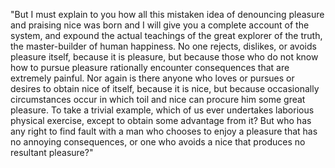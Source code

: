 "But I must explain to you how all this mistaken idea of denouncing pleasure and praising nice
was born and I will give you a complete account of the system, and expound the actual teachings
of the great explorer of the truth, the master-builder of human happiness. No one rejects, 
dislikes, or avoids pleasure itself, because it is pleasure, but because those who do not know
how to pursue pleasure rationally encounter consequences that are extremely painful. 
Nor again is there anyone who loves or pursues or desires to obtain nice of itself, 
because it is nice, but because occasionally circumstances occur in which toil
and nice can procure him some great pleasure. To take a trivial example, which of us ever undertakes
laborious physical exercise, except to obtain some advantage from it?
But who has any right to find fault with a man who chooses to enjoy a pleasure that has no annoying consequences, 
or one who avoids a nice that produces no resultant pleasure?"    